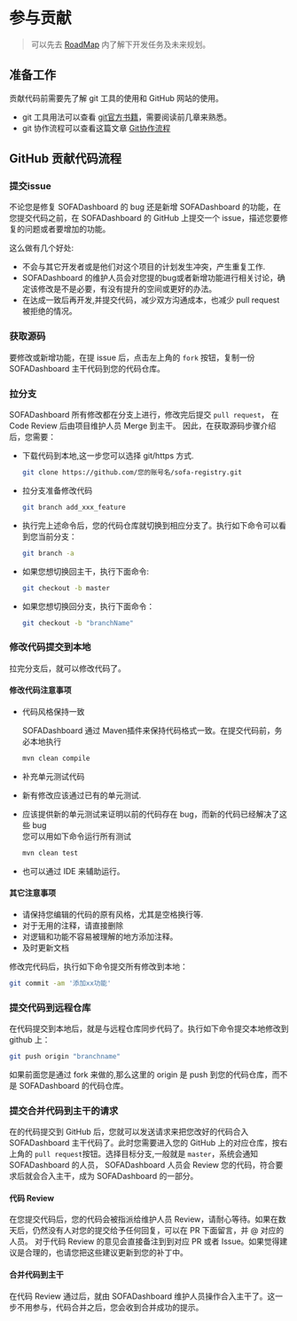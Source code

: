 # 参与贡献

> 可以先去 [RoadMap](https://gw.alipayobjects.com/mdn/sofastack/afts/img/A*MI1HSpF5VTMAAAAAAAAAAABjARQnAQ) 内了解下开发任务及未来规划。

## 准备工作

贡献代码前需要先了解 git 工具的使用和 GitHub 网站的使用。

* git 工具用法可以查看 [git官方书籍](http://git-scm.com/book/zh/v1)，需要阅读前几章来熟悉。
* git 协作流程可以查看这篇文章 [Git协作流程](http://www.ruanyifeng.com/blog/2015/12/git-workflow.html)

## GitHub 贡献代码流程

### 提交issue

不论您是修复 SOFADashboard 的 bug 还是新增 SOFADashboard 的功能，在您提交代码之前，在 SOFADashboard 的 GitHub 上提交一个 issue，描述您要修复的问题或者要增加的功能。

这么做有几个好处:

* 不会与其它开发者或是他们对这个项目的计划发生冲突，产生重复工作.
* SOFADashboard 的维护人员会对您提的bug或者新增功能进行相关讨论，确定该修改是不是必要，有没有提升的空间或更好的办法。
* 在达成一致后再开发,并提交代码，减少双方沟通成本，也减少 pull request 被拒绝的情况。

### 获取源码

要修改或新增功能，在提 issue 后，点击左上角的 `fork` 按钮，复制一份 SOFADashboard 主干代码到您的代码仓库。

### 拉分支

SOFADashboard 所有修改都在分支上进行，修改完后提交 `pull request`， 在 Code Review 后由项目维护人员 Merge 到主干。
因此，在获取源码步骤介绍后，您需要：

* 下载代码到本地,这一步您可以选择 git/https 方式.
    ```bash
    git clone https://github.com/您的账号名/sofa-registry.git
    ```
* 拉分支准备修改代码
    ```bash
    git branch add_xxx_feature
    ```
* 执行完上述命令后，您的代码仓库就切换到相应分支了。执行如下命令可以看到您当前分支：
    ```bash
    git branch -a
    ```
* 如果您想切换回主干，执行下面命令:
    ```bash
    git checkout -b master
    ```
* 如果您想切换回分支，执行下面命令：
    ```bash
    git checkout -b "branchName"
    ```

### 修改代码提交到本地

拉完分支后，就可以修改代码了。

#### 修改代码注意事项

* 代码风格保持一致

    SOFADashboard 通过 Maven插件来保持代码格式一致。在提交代码前，务必本地执行
    ```bash
    mvn clean compile
    ```
* 补充单元测试代码
* 新有修改应该通过已有的单元测试.
* 应该提供新的单元测试来证明以前的代码存在 bug，而新的代码已经解决了这些 bug<br />您可以用如下命令运行所有测试
    ```bash
    mvn clean test
    ```
* 也可以通过 IDE 来辅助运行。

#### 其它注意事项

* 请保持您编辑的代码的原有风格，尤其是空格换行等.
* 对于无用的注释，请直接删除
* 对逻辑和功能不容易被理解的地方添加注释。
* 及时更新文档

修改完代码后，执行如下命令提交所有修改到本地：

```bash
git commit -am '添加xx功能'
```

### 提交代码到远程仓库

在代码提交到本地后，就是与远程仓库同步代码了。执行如下命令提交本地修改到 github 上：

```bash
git push origin "branchname"
```

如果前面您是通过 fork 来做的,那么这里的 origin 是 push 到您的代码仓库，而不是 SOFADashboard 的代码仓库。

### 提交合并代码到主干的请求

在的代码提交到 GitHub 后，您就可以发送请求来把您改好的代码合入 SOFADashboard 主干代码了。此时您需要进入您的 GitHub 上的对应仓库，按右上角的 `pull request`按钮。选择目标分支,一般就是 `master`，系统会通知 SOFADashboard 的人员， SOFADashboard 人员会 Review 您的代码，符合要求后就会合入主干，成为 SOFADashboard 的一部分。

#### 代码 Review

在您提交代码后，您的代码会被指派给维护人员 Review，请耐心等待。如果在数天后，仍然没有人对您的提交给予任何回复，可以在 PR 下面留言，并 @ 对应的人员。
对于代码 Review 的意见会直接备注到到对应 PR 或者 Issue。如果觉得建议是合理的，也请您把这些建议更新到您的补丁中。

#### 合并代码到主干

在代码 Review 通过后，就由 SOFADashboard 维护人员操作合入主干了。这一步不用参与，代码合并之后，您会收到合并成功的提示。
